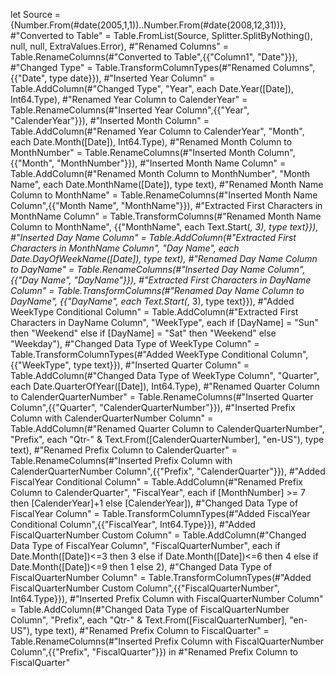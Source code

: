 let
    Source = {Number.From(#date(2005,1,1))..Number.From(#date(2008,12,31))},
    #"Converted to Table" = Table.FromList(Source, Splitter.SplitByNothing(), null, null, ExtraValues.Error),
    #"Renamed Columns" = Table.RenameColumns(#"Converted to Table",{{"Column1", "Date"}}),
    #"Changed Type" = Table.TransformColumnTypes(#"Renamed Columns",{{"Date", type date}}),
    #"Inserted Year Column" = Table.AddColumn(#"Changed Type", "Year", each Date.Year([Date]), Int64.Type),
    #"Renamed Year Column to CalenderYear" = Table.RenameColumns(#"Inserted Year Column",{{"Year", "CalenderYear"}}),
    #"Inserted Month Column" = Table.AddColumn(#"Renamed Year Column to CalenderYear", "Month", each Date.Month([Date]), Int64.Type),
    #"Renamed Month Column to MonthNumber" = Table.RenameColumns(#"Inserted Month Column",{{"Month", "MonthNumber"}}),
    #"Inserted Month Name Column" = Table.AddColumn(#"Renamed Month Column to MonthNumber", "Month Name", each Date.MonthName([Date]), type text),
    #"Renamed Month Name Column to MonthName" = Table.RenameColumns(#"Inserted Month Name Column",{{"Month Name", "MonthName"}}),
    #"Extracted First Characters in MonthName Column" = Table.TransformColumns(#"Renamed Month Name Column to MonthName", {{"MonthName", each Text.Start(_, 3), type text}}),
    #"Inserted Day Name Column" = Table.AddColumn(#"Extracted First Characters in MonthName Column", "Day Name", each Date.DayOfWeekName([Date]), type text),
    #"Renamed Day Name Column to DayName" = Table.RenameColumns(#"Inserted Day Name Column",{{"Day Name", "DayName"}}),
    #"Extracted First Characters in DayName Column" = Table.TransformColumns(#"Renamed Day Name Column to DayName", {{"DayName", each Text.Start(_, 3), type text}}),
    #"Added WeekType Conditional Column" = Table.AddColumn(#"Extracted First Characters in DayName Column", "WeekType", each if [DayName] = "Sun" then "Weekend" else if [DayName] = "Sat" then "Weekend" else "Weekday"),
    #"Changed Data Type of WeekType Column" = Table.TransformColumnTypes(#"Added WeekType Conditional Column",{{"WeekType", type text}}),
    #"Inserted Quarter Column" = Table.AddColumn(#"Changed Data Type of WeekType Column", "Quarter", each Date.QuarterOfYear([Date]), Int64.Type),
    #"Renamed Quarter Column to CalenderQuarterNumber" = Table.RenameColumns(#"Inserted Quarter Column",{{"Quarter", "CalenderQuarterNumber"}}),
    #"Inserted Prefix Column with CalenderQuarterNumber Column" = Table.AddColumn(#"Renamed Quarter Column to CalenderQuarterNumber", "Prefix", each "Qtr-" & Text.From([CalenderQuarterNumber], "en-US"), type text),
    #"Renamed Prefix Column to CalenderQuarter" = Table.RenameColumns(#"Inserted Prefix Column with CalenderQuarterNumber Column",{{"Prefix", "CalenderQuarter"}}),
    #"Added FiscalYear Conditional Column" = Table.AddColumn(#"Renamed Prefix Column to CalenderQuarter", "FiscalYear", each if [MonthNumber] >= 7 then [CalenderYear]+1 else [CalenderYear]),
    #"Changed Data Type of FiscalYear Column" = Table.TransformColumnTypes(#"Added FiscalYear Conditional Column",{{"FiscalYear", Int64.Type}}),
    #"Added FiscalQuarterNumber Custom Column" = Table.AddColumn(#"Changed Data Type of FiscalYear Column", "FiscalQuarterNumber", each if Date.Month([Date])<=3 then 3 else if Date.Month([Date])<=6 then 4 else if Date.Month([Date])<=9 then 1 else 2),
    #"Changed Data Type of FiscalQuarterNumber Column" = Table.TransformColumnTypes(#"Added FiscalQuarterNumber Custom Column",{{"FiscalQuarterNumber", Int64.Type}}),
    #"Inserted Prefix Column with FiscalQuarterNumber Column" = Table.AddColumn(#"Changed Data Type of FiscalQuarterNumber Column", "Prefix", each "Qtr-" & Text.From([FiscalQuarterNumber], "en-US"), type text),
    #"Renamed Prefix Column to FiscalQuarter" = Table.RenameColumns(#"Inserted Prefix Column with FiscalQuarterNumber Column",{{"Prefix", "FiscalQuarter"}})
in
    #"Renamed Prefix Column to FiscalQuarter"

